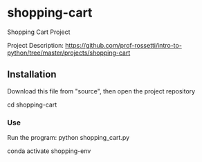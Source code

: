# shopping-cart
Shopping Cart Project

Project Description: https://github.com/prof-rossetti/intro-to-python/tree/master/projects/shopping-cart

## Installation
Download this file from "source", then open the project repository

cd shopping-cart

### Use

Run the program: python shopping_cart.py


conda activate shopping-env